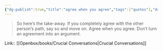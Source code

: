 ```yaml
---
{"dg-publish":true,"title":"agree when you agree","tags":["quotes"],"date":"2023-06-28T21:32:21+04:00","modified_at":"2023-07-11T17:29:17+03:00","alias":"agree when you agree","dg-path":"/quotes/202306282132.md","permalink":"/quotes/202306282132/","dgPassFrontmatter":true}
---
```



> So here’s the take-away. If you completely agree with the other person’s path, say so and move on. Agree when you agree. Don’t turn an agreement into an argument.

Link:: [[Openbox/books/Crucial Conversations|Crucial Conversations]]
